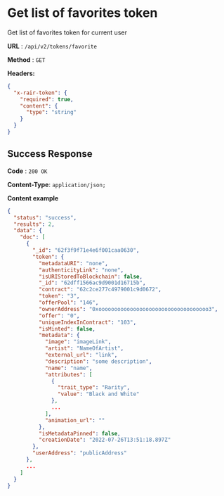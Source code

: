 # Get list of favorites token

Get list of favorites token for current user

**URL** : `/api/v2/tokens/favorite`

**Method** : `GET`

**Headers:**

```json
{
  "x-rair-token": {
    "required": true,
    "content": {
      "type": "string"
    }
  }
}
```

## Success Response

**Code** : `200 OK`

**Content-Type**: `application/json;`

**Content example**

```json
{
  "status": "success",
  "results": 2,
  "data": {
    "doc": [
      {
        "_id": "62f3f9f71e4e6f001caa0630",
        "token": {
          "metadataURI": "none",
          "authenticityLink": "none",
          "isURIStoredToBlockchain": false,
          "_id": "62dff1566ac9d9001d16715b",
          "contract": "62c2ce277c4979001c9d0672",
          "token": "3",
          "offerPool": "146",
          "ownerAddress": "0xooooooooooooooooooooooooooooooooooo3",
          "offer": "0",
          "uniqueIndexInContract": "103",
          "isMinted": false,
          "metadata": {
            "image": "imageLink",
            "artist": "NameOfArtist",
            "external_url": "link",
            "description": "some description",
            "name": "name",
            "attributes": [
              {
                "trait_type": "Rarity",
                "value": "Black and White"
              },
              ...
            ],
            "animation_url": ""
          },
          "isMetadataPinned": false,
          "creationDate": "2022-07-26T13:51:18.897Z"
        },
        "userAddress": "publicAddress"
      },
      ...
    ]
  }
}
```
